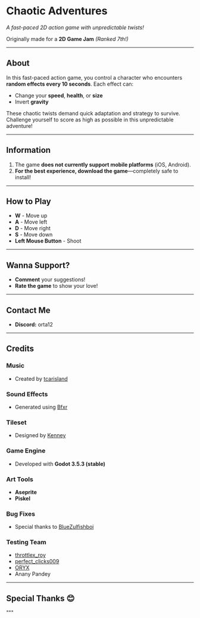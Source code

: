 # **Chaotic Adventures**  
_A fast-paced 2D action game with unpredictable twists!_  

Originally made for a **2D Game Jam** _(Ranked 7th!)_  

---

## **About**  
In this fast-paced action game, you control a character who encounters **random effects every 10 seconds**. Each effect can:  
- Change your **speed**, **health**, or **size**  
- Invert **gravity**  

These chaotic twists demand quick adaptation and strategy to survive. Challenge yourself to score as high as possible in this unpredictable adventure!  

---

## **Information**  
1. The game **does not currently support mobile platforms** (iOS, Android).  
2. **For the best experience, download the game**—completely safe to install!  

---

## **How to Play**  
- **W** - Move up  
- **A** - Move left  
- **D** - Move right  
- **S** - Move down  
- **Left Mouse Button** - Shoot  

---

## **Wanna Support?**  
- **Comment** your suggestions!  
- **Rate the game** to show your love!  

---

## **Contact Me**  
- **Discord:** orta12  

---

## **Credits**  

### **Music**  
- Created by [tcarisland](https://tcarisland.no/)  

### **Sound Effects**  
- Generated using [Bfxr](https://sfxr.me/)  

### **Tileset**  
- Designed by [Kenney](https://www.kenney.nl/assets/1-bit-platformer-pack)  

### **Game Engine**  
- Developed with **Godot 3.5.3 (stable)**  

### **Art Tools**  
- **Aseprite**  
- **Piskel**  

### **Bug Fixes**  
- Special thanks to [BlueZulfishboi](https://linktr.ee/bluezulfish)  

### **Testing Team**  
- [throttlex_roy](https://www.instagram.com/throttlex_roy)  
- [perfect_clicks009](https://www.instagram.com/perfect_clicks009)  
- [ORYX](https://allmylinks.com/oryx-dev)  
- Anany Pandey  

---

## **Special Thanks 😊**  
"""
